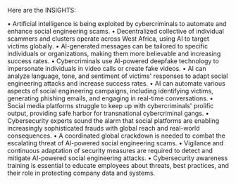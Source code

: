Here are the INSIGHTS:

• Artificial intelligence is being exploited by cybercriminals to automate and enhance social engineering scams.
• Decentralized collective of individual scammers and clusters operate across West Africa, using AI to target victims globally.
• AI-generated messages can be tailored to specific individuals or organizations, making them more believable and increasing success rates.
• Cybercriminals use AI-powered deepfake technology to impersonate individuals in video calls or create fake videos.
• AI can analyze language, tone, and sentiment of victims' responses to adapt social engineering attacks and increase success rates.
• AI can automate various aspects of social engineering campaigns, including identifying victims, generating phishing emails, and engaging in real-time conversations.
• Social media platforms struggle to keep up with cybercriminals' prolific output, providing safe harbor for transnational cybercriminal gangs.
• Cybersecurity experts sound the alarm that social platforms are enabling increasingly sophisticated frauds with global reach and real-world consequences.
• A coordinated global crackdown is needed to combat the escalating threat of AI-powered social engineering scams.
• Vigilance and continuous adaptation of security measures are required to detect and mitigate AI-powered social engineering attacks.
• Cybersecurity awareness training is essential to educate employees about threats, best practices, and their role in protecting company data and systems.
